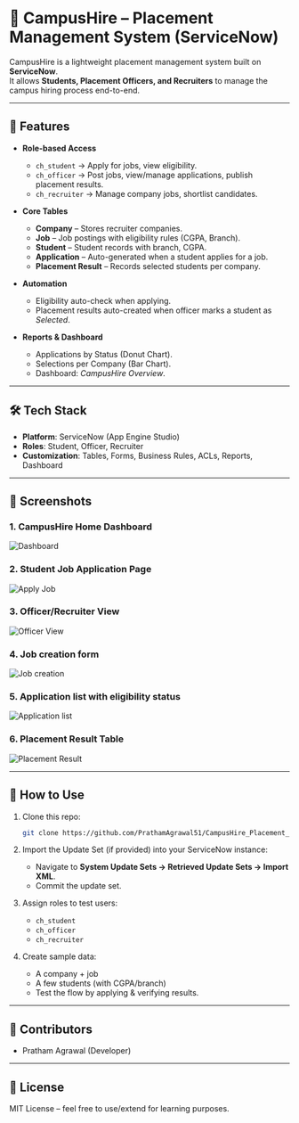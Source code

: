 # 🚀 CampusHire – Placement Management System (ServiceNow)

CampusHire is a lightweight placement management system built on **ServiceNow**.  
It allows **Students, Placement Officers, and Recruiters** to manage the campus hiring process end-to-end.

---

## 🎯 Features

- **Role-based Access**
  - `ch_student` → Apply for jobs, view eligibility.
  - `ch_officer` → Post jobs, view/manage applications, publish placement results.
  - `ch_recruiter` → Manage company jobs, shortlist candidates.

- **Core Tables**
  - **Company** – Stores recruiter companies.
  - **Job** – Job postings with eligibility rules (CGPA, Branch).
  - **Student** – Student records with branch, CGPA.
  - **Application** – Auto-generated when a student applies for a job.
  - **Placement Result** – Records selected students per company.

- **Automation**
  - Eligibility auto-check when applying.
  - Placement results auto-created when officer marks a student as *Selected*.

- **Reports & Dashboard**
  - Applications by Status (Donut Chart).
  - Selections per Company (Bar Chart).
  - Dashboard: *CampusHire Overview*.

---

## 🛠 Tech Stack

- **Platform**: ServiceNow (App Engine Studio)
- **Roles**: Student, Officer, Recruiter
- **Customization**: Tables, Forms, Business Rules, ACLs, Reports, Dashboard

---

## 📸 Screenshots

### 1. CampusHire Home Dashboard
![Dashboard](screenshots/dashboard.png)

### 2. Student Job Application Page
![Apply Job](screenshots/apply_job.png)

### 3. Officer/Recruiter View
![Officer View](screenshots/officer_view.png)

### 4. Job creation form
![Job creation](screenshots/officer_view.png)

### 5. Application list with eligibility status
![Application list](screenshots/officer_view.png)

### 6. Placement Result Table
![Placement Result](screenshots/placement_result.png)

---

## 🚀 How to Use

1. Clone this repo:
   ```bash
   git clone https://github.com/PrathamAgrawal51/CampusHire_Placement_Managment_Using_ServiceNow.git
   ```

2. Import the Update Set (if provided) into your ServiceNow instance:  
   - Navigate to **System Update Sets → Retrieved Update Sets → Import XML**.  
   - Commit the update set.  

3. Assign roles to test users:
   - `ch_student`
   - `ch_officer`
   - `ch_recruiter`

4. Create sample data:
   - A company + job
   - A few students (with CGPA/branch)
   - Test the flow by applying & verifying results.

---

## 🙌 Contributors

- Pratham Agrawal (Developer)

---

## 📄 License

MIT License – feel free to use/extend for learning purposes.
